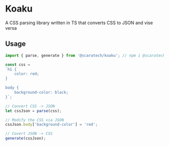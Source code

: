 # Koaku
A CSS parsing library written in TS that converts CSS to JSON and vise versa

## Usage
```ts
import { parse, generate } from '@scaratech/koaku'; // npm i @scaratech/koaku

const css = 
`h1 {
    color: red;
}

body {
    background-color: black;
}`;

// Convert CSS -> JSON
let cssJson = parse(css);

// Modify the CSS via JSON
cssJson.body['background-color'] = 'red';

// Covert JSON -> CSS
generate(cssJson);
```